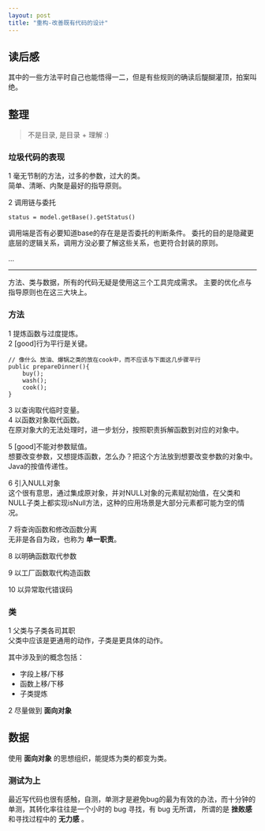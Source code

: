 ```yaml
---
layout: post
title: "重构-改善既有代码的设计"
---
```


## 读后感

其中的一些方法平时自己也能悟得一二，但是有些规则的确读后醍醐灌顶，拍案叫绝。

## 整理

> 不是目录, 是目录 + 理解 :)

### 垃圾代码的表现

1 毫无节制的方法，过多的参数，过大的类。    
简单、清晰、内聚是最好的指导原则。

2 调用链与委托

```
status = model.getBase().getStatus()
```

调用端是否有必要知道base的存在是是否委托的判断条件。
委托的目的是隐藏更底层的逻辑关系，调用方没必要了解这些关系，也更符合封装的原则。

...

-----------------
方法、类与数据，所有的代码无疑是使用这三个工具完成需求。
主要的优化点与指导原则也在这三大块上。

### 方法

1 提炼函数与过度提炼。    
2 [good]行为平行是关键。

```
// 像什么 放油、爆锅之类的放在cook中，而不应该与下面这几步骤平行
public prepareDinner(){
    buy();
    wash();
    cook();
}

```

3 以查询取代临时变量。    
4 以函数对象取代函数。    
在原对象大的无法处理时，进一步划分，按照职责拆解函数到对应的对象中。

5 [good]不能对参数赋值。      
想要改变参数，又想提炼函数，怎么办？把这个方法放到想要改变参数的对象中。
Java的按值传递性。

6 引入NULL对象    
这个很有意思，通过集成原对象，并对NULL对象的元素赋初始值，在父类和NULL子类上都实现isNull方法，这种的应用场景是大部分元素都可能为空的情况。

7 将查询函数和修改函数分离    
无非是各自为政，也称为 **单一职责**。

8 以明确函数取代参数    

9 以工厂函数取代构造函数

10 以异常取代错误码

### 类

1 父类与子类各司其职    
父类中应该是更通用的动作，子类是更具体的动作。

其中涉及到的概念包括：    
* 字段上移/下移    
* 函数上移/下移
* 子类提炼

2 尽量做到 **面向对象**

## 数据

使用 **面向对象** 的思想组织，能提炼为类的都变为类。

### 测试为上

最近写代码也很有感触，自测，单测才是避免bug的最为有效的办法，而十分钟的单测，其转化率往往是一个小时的 bug 寻找，有 bug 无所谓， 所谓的是 **挫败感** 和寻找过程中的 **无力感** 。
